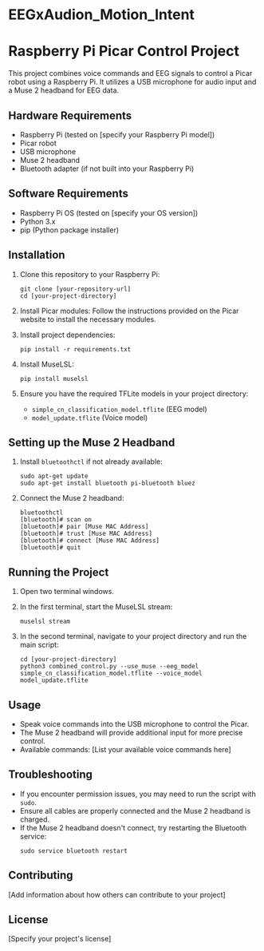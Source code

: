 # EEGxAudion_Motion_Intent


# Raspberry Pi Picar Control Project

This project combines voice commands and EEG signals to control a Picar robot using a Raspberry Pi. It utilizes a USB microphone for audio input and a Muse 2 headband for EEG data.

## Hardware Requirements

- Raspberry Pi (tested on [specify your Raspberry Pi model])
- Picar robot
- USB microphone
- Muse 2 headband
- Bluetooth adapter (if not built into your Raspberry Pi)

## Software Requirements

- Raspberry Pi OS (tested on [specify your OS version])
- Python 3.x
- pip (Python package installer)

## Installation

1. Clone this repository to your Raspberry Pi:
   ```
   git clone [your-repository-url]
   cd [your-project-directory]
   ```

2. Install Picar modules:
   Follow the instructions provided on the Picar website to install the necessary modules.

3. Install project dependencies:
   ```
   pip install -r requirements.txt
   ```

4. Install MuseLSL:
   ```
   pip install muselsl
   ```

5. Ensure you have the required TFLite models in your project directory:
   - `simple_cn_classification_model.tflite` (EEG model)
   - `model_update.tflite` (Voice model)

## Setting up the Muse 2 Headband

1. Install `bluetoothctl` if not already available:
   ```
   sudo apt-get update
   sudo apt-get install bluetooth pi-bluetooth bluez
   ```

2. Connect the Muse 2 headband:
   ```
   bluetoothctl
   [bluetooth]# scan on
   [bluetooth]# pair [Muse MAC Address]
   [bluetooth]# trust [Muse MAC Address]
   [bluetooth]# connect [Muse MAC Address]
   [bluetooth]# quit
   ```

## Running the Project

1. Open two terminal windows.

2. In the first terminal, start the MuseLSL stream:
   ```
   muselsl stream
   ```

3. In the second terminal, navigate to your project directory and run the main script:
   ```
   cd [your-project-directory]
   python3 combined_control.py --use_muse --eeg_model simple_cn_classification_model.tflite --voice_model model_update.tflite
   ```

## Usage

- Speak voice commands into the USB microphone to control the Picar.
- The Muse 2 headband will provide additional input for more precise control.
- Available commands: [List your available voice commands here]

## Troubleshooting

- If you encounter permission issues, you may need to run the script with `sudo`.
- Ensure all cables are properly connected and the Muse 2 headband is charged.
- If the Muse 2 headband doesn't connect, try restarting the Bluetooth service:
  ```
  sudo service bluetooth restart
  ```

## Contributing

[Add information about how others can contribute to your project]

## License

[Specify your project's license]
